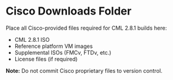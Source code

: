 # Cisco Downloads Folder

Place all Cisco-provided files required for CML 2.8.1 builds here:
- CML 2.8.1 ISO
- Reference platform VM images
- Supplemental ISOs (FMCv, FTDv, etc.)
- License files (if required)

**Note:** Do not commit Cisco proprietary files to version control.

